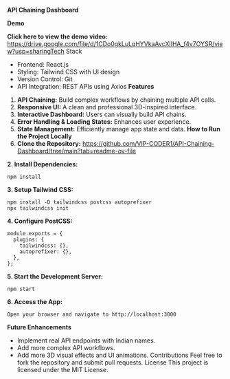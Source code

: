 **API Chaining Dashboard**

**Demo**

**Click here to view the demo video:** https://drive.google.com/file/d/1CDo0gkLuLqHYVkaAvcXIlHA_f4v7OYSR/view?usp=sharingTech Stack
- Frontend: React.js
- Styling: Tailwind CSS with UI design
- Version Control: Git
- API Integration: REST APIs using Axios
**Features**
1. **API Chaining:** Build complex workflows by chaining multiple API calls.
2. **Responsive  UI:** A clean and professional 3D-inspired interface.
3. **Interactive Dashboard:** Users can visually build API chains.
4. **Error Handling & Loading States:** Enhances user experience.
5. **State Management:** Efficiently manage app state and data.
**How to Run the Project Locally**
1. **Clone the Repository:**
   https://github.com/VIP-CODER1/API-Chaining-Dashboard/tree/main?tab=readme-ov-file

**2. Install Dependencies:**

    npm install

**3. Setup Tailwind CSS:**

    npm install -D tailwindcss postcss autoprefixer
    npx tailwindcss init

**4. Configure PostCSS:**

    module.exports = {
      plugins: {
        tailwindcss: {},
        autoprefixer: {},
      },
    };

**5. Start the Development Server:**

    npm start

**6. Access the App:**

    Open your browser and navigate to http://localhost:3000
**Future Enhancements**

- Implement real API endpoints with Indian names.
- Add more complex API workflows.
- Add more 3D visual effects and UI animations.
Contributions
Feel free to fork the repository and submit pull requests.
License
This project is licensed under the MIT License.
